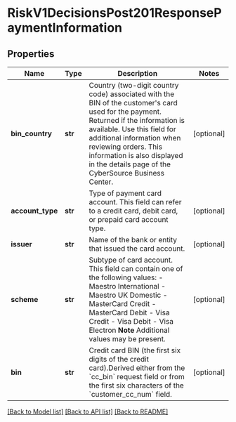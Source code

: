 # RiskV1DecisionsPost201ResponsePaymentInformation

## Properties
Name | Type | Description | Notes
------------ | ------------- | ------------- | -------------
**bin_country** | **str** | Country (two-digit country code) associated with the BIN of the customer&#39;s card used for the payment. Returned if the information is available. Use this field for additional information when reviewing orders. This information is also displayed in the details page of the CyberSource Business Center.  | [optional] 
**account_type** | **str** | Type of payment card account. This field can refer to a credit card, debit card, or prepaid card account type.  | [optional] 
**issuer** | **str** | Name of the bank or entity that issued the card account.  | [optional] 
**scheme** | **str** | Subtype of card account. This field can contain one of the following values: - Maestro International - Maestro UK Domestic - MasterCard Credit - MasterCard Debit - Visa Credit - Visa Debit - Visa Electron  **Note** Additional values may be present.  | [optional] 
**bin** | **str** | Credit card BIN (the first six digits of the credit card).Derived either from the &#x60;cc_bin&#x60; request field or from the first six characters of the &#x60;customer_cc_num&#x60; field.  | [optional] 

[[Back to Model list]](../README.md#documentation-for-models) [[Back to API list]](../README.md#documentation-for-api-endpoints) [[Back to README]](../README.md)


